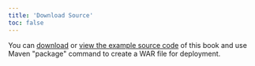 ```yaml
---
title: 'Download Source'
toc: false
---
```

You can [download](https://github.com/keikai/dev-ref/archive/master.zip) or [view the example source code](https://github.com/keikai/dev-ref) of this book and use Maven "package" command to create a WAR file for deployment.

